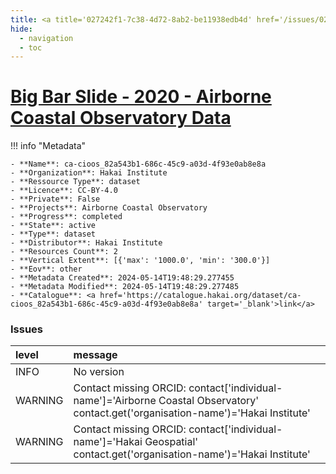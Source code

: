 ```yaml
---
title: <a title='027242f1-7c38-4d72-8ab2-be11938edb4d' href='/issues/027242f1-7c38-4d72-8ab2-be11938edb4d/' target='_blank'>Big Bar Slide - 2020 - Airborne Coastal Observatory Data</a>
hide:
  - navigation
  - toc
---
```


# <a title='027242f1-7c38-4d72-8ab2-be11938edb4d' href='/issues/027242f1-7c38-4d72-8ab2-be11938edb4d/' target='_blank'>Big Bar Slide - 2020 - Airborne Coastal Observatory Data</a>

<div id='map'></div>

!!! info "Metadata"
    
    - **Name**: ca-cioos_82a543b1-686c-45c9-a03d-4f93e0ab8e8a 
    - **Organization**: Hakai Institute 
    - **Ressource Type**: dataset 
    - **Licence**: CC-BY-4.0 
    - **Private**: False 
    - **Projects**: Airborne Coastal Observatory 
    - **Progress**: completed 
    - **State**: active 
    - **Type**: dataset 
    - **Distributor**: Hakai Institute 
    - **Resources Count**: 2 
    - **Vertical Extent**: [{'max': '1000.0', 'min': '300.0'}] 
    - **Eov**: other 
    - **Metadata Created**: 2024-05-14T19:48:29.277455 
    - **Metadata Modified**: 2024-05-14T19:48:29.277485 
    - **Catalogue**: <a href='https://catalogue.hakai.org/dataset/ca-cioos_82a543b1-686c-45c9-a03d-4f93e0ab8e8a' target='_blank'>link</a> 

### Issues

| level   | message                                                                                                                             |
|:--------|:------------------------------------------------------------------------------------------------------------------------------------|
| INFO    | No version                                                                                                                          |
| WARNING | Contact missing ORCID: contact['individual-name']='Airborne Coastal Observatory' contact.get('organisation-name')='Hakai Institute' |
| WARNING | Contact missing ORCID: contact['individual-name']='Hakai Geospatial' contact.get('organisation-name')='Hakai Institute'             |

<script>
   document.addEventListener("DOMContentLoaded", function() {
    var map = L.map('map').setView([51.505, -125.09], 5);
    L.tileLayer('https://tile.openstreetmap.org/{z}/{x}/{y}.png', {
        maxZoom: 19,
        attribution: '&copy; <a href="http://www.openstreetmap.org/copyright">OpenStreetMap</a>'
    }).addTo(map);
    var geojsonFeature = {
        "type": "Feature",
        "properties": {
            "name" : "<a title='027242f1-7c38-4d72-8ab2-be11938edb4d' href='/issues/027242f1-7c38-4d72-8ab2-be11938edb4d/' target='_blank'>Big Bar Slide - 2020 - Airborne Coastal Observatory Data</a>"
        },
        "geometry": {'type': 'Polygon', 'coordinates': [[[-122.0, 51.16], [-122.1, 51.13], [-122.2, 51.24], [-122.3, 51.35], [-122.2, 51.35], [-122.1, 51.21], [-122.1, 51.21], [-122.0, 51.16]]]}
    }
    L.geoJSON(geojsonFeature).addTo(map);
   })
</script>